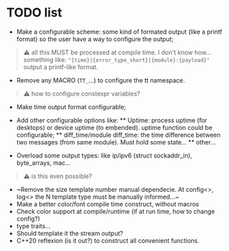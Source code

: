 # TODO list

* Make a configurable scheme: some kind of formated output (like a printf format) so the user have a way to configure the output;

> :warning: all this MUST be processed at compile time. I don't know how... something like: `"{time}|{error_type_short}|{module}:{payload}"` output a printf-like format.

* Remove any MACRO (`TT_`...) to configure the tt namespace. 

> :warning: how to configure constexpr variables?

* Make time output format configurable;
* Add other configurable options like:
** Uptime: process uptime (for desktops) or device uptime (to embended). uptime function could be configurable;
** diff_time/module diff_time: the time difference between two messages (from same module). Must hold some state... 
** other...

* Overload some output types: like ip/ipv6 (struct sockaddr_in), byte_arrays, mac...
 	
> :warning: is this even possible?

* ~Remove the size template number manual dependecie. At config<>, log<> the N template type must be manually informed...~ 
* Make a better color/font compile time construct, without macros
* Check color support at compile/runtime (if at run time, how to change config?)
* type traits...
* Should template it the stream output?
* C++20 reflexion (is it out?) to construct all convenient functions.